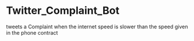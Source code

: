 # Twitter_Complaint_Bot
tweets a Complaint when the internet speed is slower than the speed given in the phone contract
